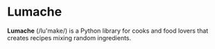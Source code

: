 # Lumache

**Lumache** (/lu'make/) is a Python library for cooks and food lovers that
creates recipes mixing random ingredients.
